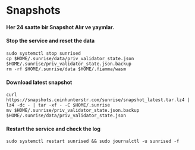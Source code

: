 # Snapshots

#### Her 24 saatte bir Snapshot Alır ve yayınlar. <a href="#stop-the-service-and-reset-the-data" id="stop-the-service-and-reset-the-data"></a>

#### Stop the service and reset the data <a href="#stop-the-service-and-reset-the-data" id="stop-the-service-and-reset-the-data"></a>

```
sudo systemctl stop sunrised
cp $HOME/.sunrise/data/priv_validator_state.json $HOME/.sunrise/priv_validator_state.json.backup
rm -rf $HOME/.sunrise/data $HOME/.fiamma/wasm
```

#### Download latest snapshot <a href="#download-latest-snapshot" id="download-latest-snapshot"></a>

```
curl https://snapshots.coinhunterstr.com/sunrise/snapshot_latest.tar.lz4 | lz4 -dc - | tar -xf - -C $HOME/.sunrise
mv $HOME/.sunrise/priv_validator_state.json.backup $HOME/.sunrise/data/priv_validator_state.json
```

#### Restart the service and check the log <a href="#restart-the-service-and-check-the-log" id="restart-the-service-and-check-the-log"></a>

```
sudo systemctl restart sunrised && sudo journalctl -u sunrised -f
```
